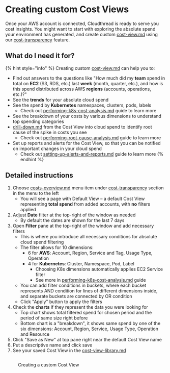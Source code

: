 # Creating custom Cost Views

Once your AWS account is connected, Cloudthread is ready to serve you cost insights. You might want to start with exploring the absolute spend your environment has generated, and create custom [cost-view.md](../fundamentals/cost-transparency/cost-view.md "mention") using our [cost-transparency](../fundamentals/cost-transparency/ "mention") feature.

## What do I need it for?

{% hint style="info" %}
Creating custom [cost-view.md](../fundamentals/cost-transparency/cost-view.md "mention") can help you to:

* Find out answers to the questions like "How much did my **team** spend in total on **EC2** (S3, RDS, etc.) last **week** (month, quarter, etc.), and how is this spend distributed across AWS **regions** (accounts, operations, etc.)?"
* See the **trends** for your absolute cloud spend
* See the spend by **Kubernetes** namespaces, clusters, pods, labels
  * Check out [performing-k8s-cost-analysis.md](performing-k8s-cost-analysis.md "mention") guide to learn more
* See the breakdown of your costs by various dimensions to understand top spending categories
* [drill-down.md](../fundamentals/drill-down.md "mention") from the Cost View into cloud spend to identify root cause of the spike in costs you see
  * Check out [performing-root-cause-analysis.md](performing-root-cause-analysis.md "mention") guide to learn more
* Set up reports and alerts for the Cost View, so that you can be notified on important changes in your cloud spend
  * Check out [setting-up-alerts-and-reports.md](setting-up-alerts-and-reports.md "mention") guide to learn more
{% endhint %}

## Detailed instructions

1. Choose [costs-overview.md](../fundamentals/cost-transparency/costs-overview.md "mention") menu item under [cost-transparency](../fundamentals/cost-transparency/ "mention") section in the menu to the left
   * You will see a page with Default View – a default Cost View representing **total spend** from added accounts, with **no** filters applied
2. Adjust **Date** filter at the top-right of the window as needed
   * By default the dates are shown for the last 7 days
3. Open **Filter** pane at the top-right of the window and add necessary filters
   * This is where you introduce all necessary conditions for absolute cloud spend filtering
   * The filter allows for 10 dimensions:
     * 6 for **AWS**: Account, Region, Service and Tag, Usage Type, Operation
     * 4 for **Kubernetes**: Cluster, Namespace, Pod, Label
       * Choosing K8s dimensions automatically applies EC2 Service filter
       * See more in [performing-k8s-cost-analysis.md](performing-k8s-cost-analysis.md "mention") guide
   * You can add filter conditions in buckets, where each bucket represents AND condition for lines of different dimensions inside, and separate buckets are connected by OR condition
   * Click "Apply" button to apply the filters
4. Check the **charts** if they represent the data you were looking for
   * Top chart shows total filtered spend for chosen period and the period of same size right before
   * Bottom chart is a "breakdown", it shows same spend by one of the six dimensions: Account, Region, Service, Usage Type, Operation and Resource
5. Click "Save as New" at top pane right near the default Cost View name
6. Put a descriptive name and click save
7. See your saved Cost View in the [cost-view-library.md](../fundamentals/cost-transparency/cost-view-library.md "mention")

<figure><img src="../.gitbook/assets/Screen Cast 2022-08-24 at 8.12.52 PM.gif" alt=""><figcaption><p>Creating a custom Cost View</p></figcaption></figure>
